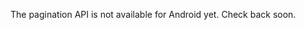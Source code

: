 <amplify-callout>

The pagination API is not available for Android yet. Check back soon.

</amplify-callout>